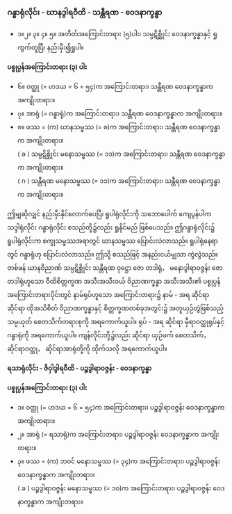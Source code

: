 ### ဂန္ဓာရုံလိုင်း - ဃာနဒွါရဝီထိ - သန္တီရဏ - ဝေဒနာက္ခန္ဓာ

- ၁။၂။ ၃။ ၄။ ၅။ အတိတ်အကြောင်းတရား (၅)ပါး၊ သမ္ပဋိစ္ဆိုင်း ဝေဒနာက္ခန္ဓာနှင့် ရှုကွက်တူပြီ၊ နည်းမှီး၍ရှုပါ။

**ပစ္စုပ္ပန်အကြောင်းတရား (၃) ပါး**

- ၆။ ဝတ္ထု (= ဟဒယ = ၆ = ၅၄)က အကြောင်းတရား၊ သန္တီရဏ ဝေဒနာက္ခန္ဓာက အကျိုးတရား။
- ၇။ အာရုံ (= ဂန္ဓာရုံ)က အကြောင်းတရား၊ သန္တီရဏ ဝေဒနာက္ခန္ဓာက အကျိုးတရား။
- ၈။ ဖဿ = (က) ဃာနသမ္ဖဿ (= ၈)က အကြောင်းတရား၊ သန္တီရဏ ဝေဒနာက္ခန္ဓာက အကျိုးတရား။ <br>( ခ ) သမ္ပဋိစ္ဆိုင်း မနောသမ္ဖဿ (= ၁၁)က အကြောင်းတရား၊ သန္တီရဏ ဝေဒနာက္ခန္ဓာက အကျိုးတရား။ <br>( ဂ ) သန္တီရဏ မနောသမ္ဖဿ (= ၁၁)က အကြောင်းတရား၊ သန္တီရဏ ဝေဒနာက္ခန္ဓာက အကျိုးတရား။

ဤမျှဆိုလျှင် နည်းမှီးနိုင်လောက်ပေပြီ၊ ရူပါရုံလိုင်းကို သဘောပေါက် ကျေပွန်ပါက သဒ္ဒါရုံလိုင်း ဂန္ဓာရုံလိုင်း စသည်တို့၌လည်း ရှုနိုင်မည် ဖြစ်ပေသည်။ 
ဤဂန္ဓာရုံလိုင်း၌ ရူပါရုံလိုင်းက စက္ခုသမ္ဖဿအရာတွင် ဃာနသမ္ဖဿ ပြောင်းလဲလာသည်။ 
ရူပါရုံနေရာတွင် ဂန္ဓာရုံဟု ပြောင်းလဲလာသည်။ 
ဤသို့ စသည်ဖြင့် အနည်းငယ်မျှသာ ကွဲလွဲသည်။ 
တစ်ဖန် ဃာနဝိညာဏ် သမ္ပဋိစ္ဆိုင်း သန္တီရဏ ဝုဋ္ဌော ဇော တဒါရုံ， မနောဒွါရာဝဇ္ဇန်း ဇော တဒါရုံဟူသော ဝီထိစိတ္တက္ခဏ အသီးအသီးဝယ် ဝိညာဏက္ခန္ဓာ အသီးအသီး၏ ပစ္စုပ္ပန် အကြောင်းတရားပိုင်းတွင် နာမ်ရုပ်ဟူသော အကြောင်းတရား၌ နာမ် - အရ ဆိုင်ရာ ဆိုင်ရာ ထိုအသိစိတ် ဝိညာဏက္ခန္ဓာနှင့် စိတ္တက္ခဏတစ်ခုအတွင်း၌ အတူယှဉ်တွဲဖြစ်သည့် သမ္ပယုတ် စေတသိက်တရားစုကို အရကောက်ယူပါ။ 
ရုပ် - အရ ဆိုင်ရာ မှီရာဝတ္ထုရုပ်နှင့် ဂန္ဓာရုံကို အရကောက်ယူပါ။ 
ကျန်လိုင်းတို့၌လည်း ဆိုင်ရာ ယှဉ်ဖက် စေတသိက်，ဆိုင်ရာဝတ္ထု， ဆိုင်ရာအာရုံတို့ကို ထိုက်သလို အရကောက်ယူပါ။

**ရသာရုံလိုင်း - ဇိဝှါဒွါရဝီထိ - ပဉ္စဒွါရာဝဇ္ဇန်း - ဝေဒနာက္ခန္ဓာ**

**ပစ္စုပ္ပန်အကြောင်းတရား (၃) ပါး**

- ၁။ ဝတ္ထု (= ဟဒယ = ၆ = ၅၄)က အကြောင်းတရား၊ ပဉ္စဒွါရာဝဇ္ဇန်း ဝေဒနာက္ခန္ဓာက အကျိုးတရား။
- ၂။ အာရုံ (= ရသာရုံ)က အကြောင်းတရား၊ ပဉ္စဒွါရာဝဇ္ဇန်း ဝေဒနာက္ခန္ဓာက အကျိုးတရား။
- ၃။ ဖဿ = (က) ဘဝင် မနောသမ္ဖဿ (= ၃၄)က အကြောင်းတရား၊ ပဉ္စဒွါရာဝဇ္ဇန်း ဝေဒနာက္ခန္ဓာက အကျိုးတရား။ <br>( ခ ) ပဉ္စဒွါရာဝဇ္ဇန်း မနောသမ္ဖဿ (= ၁၀)က အကြောင်းတရား၊ ပဉ္စဒွါရာဝဇ္ဇန်း ဝေဒနာက္ခန္ဓာက အကျိုးတရား။

